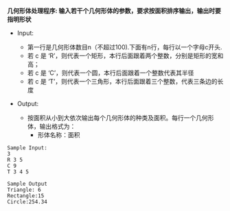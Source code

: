 **几何形体处理程序: 输入若干个几何形体的参数，要求按面积排序输出，输出时要指明形状**

* Input:
  * 第一行是几何形体数目n（不超过100).下面有n行，每行以一个字母c开头.
  * 若 c 是 ‘R’，则代表一个矩形，本行后面跟着两个整数，分别是矩形的宽和高；
  * 若 c 是 ‘C’，则代表一个圆，本行后面跟着一个整数代表其半径
  * 若 c 是 ‘T’，则代表一个三角形，本行后面跟着三个整数，代表三条边的长度

* Output:
  * 按面积从小到大依次输出每个几何形体的种类及面积。每行一个几何形体，输出格式为：
    * 形体名称：面积
```
Sample Input: 
3
R 3 5 
C 9 
T 3 4 5

Sample Output
Triangle: 6
Rectangle:15
Circle:254.34
```
